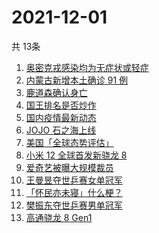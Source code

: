 # 2021-12-01
  共 13条

  <!-- BEGIN -->
  <!-- 最后更新时间:Wed Dec 01 2021 16:17:07 GMT+0000 (Coordinated Universal Time) -->
  1. [奥密克戎感染均为无症状或轻症](https://www.zhihu.com/search?q=奥密克戎)
1. [内蒙古新增本土确诊 91 例](https://www.zhihu.com/search?q=内蒙古疫情)
1. [鹿道森确认身亡](https://www.zhihu.com/search?q=鹿道森)
1. [国王排名是否炒作](https://www.zhihu.com/search?q=国王排名)
1. [国内疫情最新动态](https://www.zhihu.com/search?q=疫情)
1. [JOJO 石之海上线](https://www.zhihu.com/search?q=石之海)
1. [美国「全球态势评估」](https://www.zhihu.com/search?q=全球态势评估)
1. [小米 12 全球首发新骁龙 8](https://www.zhihu.com/search?q=小米12)
1. [爱奇艺被曝大规模裁员](https://www.zhihu.com/search?q=爱奇艺)
1. [王曼昱夺世乒赛女单冠军](https://www.zhihu.com/search?q=世乒赛女单)
1. [「怀民亦未寝」什么梗？](https://www.zhihu.com/search?q=怀民亦未寝)
1. [樊振东夺世乒赛男单冠军](https://www.zhihu.com/search?q=樊振东)
1. [高通骁龙 8 Gen1](https://www.zhihu.com/search?q=骁龙8gen1)
  <!-- END -->
  